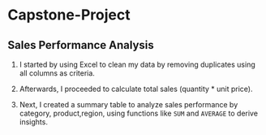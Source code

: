 # Capstone-Project

## Sales Performance Analysis

1. I started by using Excel to clean my data by removing duplicates using all columns as criteria.

2. Afterwards, I proceeded to calculate total sales (quantity * unit price).

3. Next, I created a summary table to analyze sales performance by category, product,region, using functions like `SUM` and `AVERAGE` to derive insights.
